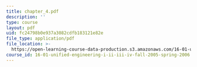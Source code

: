```yaml
---
title: chapter_4.pdf
description: ''
type: course
layout: pdf
uid: fc24798b0e937a3082cdfb183121e82e
file_type: application/pdf
file_location: >-
  https://open-learning-course-data-production.s3.amazonaws.com/16-01-unified-engineering-i-ii-iii-iv-fall-2005-spring-2006/fc24798b0e937a3082cdfb183121e82e_chapter_4.pdf
course_id: 16-01-unified-engineering-i-ii-iii-iv-fall-2005-spring-2006
---
```

